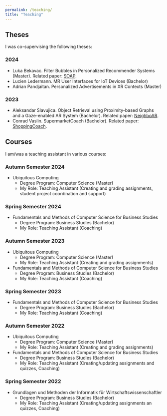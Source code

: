 ```yaml
---
permalink: /teaching/
title: "Teaching"
---
```


## Theses
I was co-supervising the following theses:

### 2024
- Luka Bekavac. Filter Bubbles in Personalized Recommender Systems (Master). Related paper: [SOAP](/publication/2024-FilterBubbles).
- Lucien Ledermann. MR User Interfaces for IoT Devices (Bachelor)
- Adrian Pandjaitan. Personalized Advertisements in XR Contexts (Master)

### 2023
- Aleksandar Slavujica. Object Retrieval using Proximity-based Graphs and a Gaze-enabled AR System (Bachelor). Related paper: [NeighboAR](/publication/2024-NeighboAR).
- Conrad Vaslin. SupermarketCoach (Bachelor). Related paper: [ShoppingCoach](/publication/2024-ShoppingCoach).

## Courses 
I am/was a teaching assistant in various courses:

### Autumn Semester 2024

- Ubiquitous Computing
    - Degree Program: Computer Science (Master)
    - My Role: Teaching Assistant (Creating and grading assignments, student project coordination and support)

### Spring Semester 2024

- Fundamentals and Methods of Computer Science for Business Studies
    - Degree Program: Business Studies (Bachelor)
    - My Role: Teaching Assistant (Coaching)

### Autumn Semester 2023

- Ubiquitous Computing
    - Degree Program: Computer Science (Master)
    - My Role: Teaching Assistant (Creating and grading assignments)
- Fundamentals and Methods of Computer Science for Business Studies
    - Degree Program: Business Studies (Bachelor)
    - My Role: Teaching Assistant (Coaching)

### Spring Semester 2023

- Fundamentals and Methods of Computer Science for Business Studies
    - Degree Program: Business Studies (Bachelor)
    - My Role: Teaching Assistant (Coaching)

### Autumn Semester 2022

- Ubiquitous Computing
    - Degree Program: Computer Science (Master)
    - My Role: Teaching Assistant (Creating and grading assignments)
- Fundamentals and Methods of Computer Science for Business Studies
    - Degree Program: Business Studies (Bachelor)
    - My Role: Teaching Assistant (Creating/updating assignments and quizzes, Coaching)

### Spring Semester 2022

- Grundlagen und Methoden der Informatik für Wirtschaftswissenschaftler
    - Degree Program: Business Studies (Bachelor)
    - My Role: Teaching Assistant (Creating/updating assignments an quizzes, Coaching)
